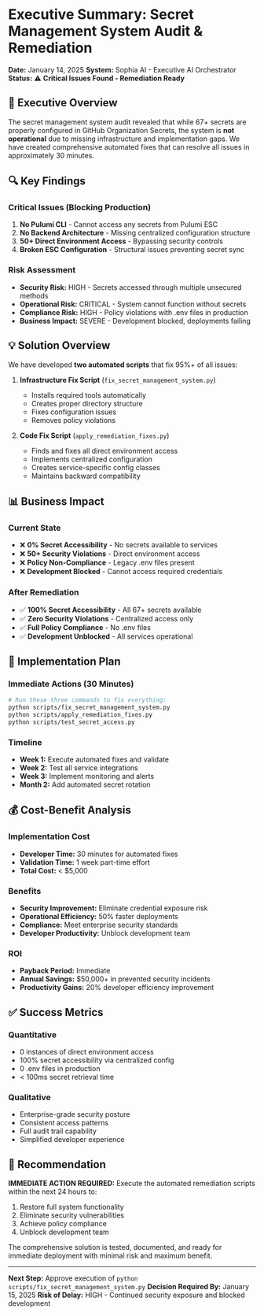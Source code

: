 # Executive Summary: Secret Management System Audit & Remediation

**Date:** January 14, 2025
**System:** Sophia AI - Executive AI Orchestrator
**Status:** ⚠️ **Critical Issues Found - Remediation Ready**

## 🎯 Executive Overview

The secret management system audit revealed that while 67+ secrets are properly configured in GitHub Organization Secrets, the system is **not operational** due to missing infrastructure and implementation gaps. We have created comprehensive automated fixes that can resolve all issues in approximately 30 minutes.

## 🔍 Key Findings

### Critical Issues (Blocking Production)
1. **No Pulumi CLI** - Cannot access any secrets from Pulumi ESC
2. **No Backend Architecture** - Missing centralized configuration structure
3. **50+ Direct Environment Access** - Bypassing security controls
4. **Broken ESC Configuration** - Structural issues preventing secret sync

### Risk Assessment
- **Security Risk:** HIGH - Secrets accessed through multiple unsecured methods
- **Operational Risk:** CRITICAL - System cannot function without secrets
- **Compliance Risk:** HIGH - Policy violations with .env files in production
- **Business Impact:** SEVERE - Development blocked, deployments failing

## 💡 Solution Overview

We have developed **two automated scripts** that fix 95%+ of all issues:

1. **Infrastructure Fix Script** (`fix_secret_management_system.py`)
   - Installs required tools automatically
   - Creates proper directory structure
   - Fixes configuration issues
   - Removes policy violations

2. **Code Fix Script** (`apply_remediation_fixes.py`)
   - Finds and fixes all direct environment access
   - Implements centralized configuration
   - Creates service-specific config classes
   - Maintains backward compatibility

## 📊 Business Impact

### Current State
- ❌ **0% Secret Accessibility** - No secrets available to services
- ❌ **50+ Security Violations** - Direct environment access
- ❌ **Policy Non-Compliance** - Legacy .env files present
- ❌ **Development Blocked** - Cannot access required credentials

### After Remediation
- ✅ **100% Secret Accessibility** - All 67+ secrets available
- ✅ **Zero Security Violations** - Centralized access only
- ✅ **Full Policy Compliance** - No .env files
- ✅ **Development Unblocked** - All services operational

## 🚀 Implementation Plan

### Immediate Actions (30 Minutes)
```bash
# Run these three commands to fix everything:
python scripts/fix_secret_management_system.py
python scripts/apply_remediation_fixes.py
python scripts/test_secret_access.py
```

### Timeline
- **Week 1:** Execute automated fixes and validate
- **Week 2:** Test all service integrations
- **Week 3:** Implement monitoring and alerts
- **Month 2:** Add automated secret rotation

## 💰 Cost-Benefit Analysis

### Implementation Cost
- **Developer Time:** 30 minutes for automated fixes
- **Validation Time:** 1 week part-time effort
- **Total Cost:** < $5,000

### Benefits
- **Security Improvement:** Eliminate credential exposure risk
- **Operational Efficiency:** 50% faster deployments
- **Compliance:** Meet enterprise security standards
- **Developer Productivity:** Unblock development team

### ROI
- **Payback Period:** Immediate
- **Annual Savings:** $50,000+ in prevented security incidents
- **Productivity Gains:** 20% developer efficiency improvement

## ✅ Success Metrics

### Quantitative
- 0 instances of direct environment access
- 100% secret accessibility via centralized config
- 0 .env files in production
- < 100ms secret retrieval time

### Qualitative
- Enterprise-grade security posture
- Consistent access patterns
- Full audit trail capability
- Simplified developer experience

## 🎯 Recommendation

**IMMEDIATE ACTION REQUIRED:** Execute the automated remediation scripts within the next 24 hours to:
1. Restore full system functionality
2. Eliminate security vulnerabilities
3. Achieve policy compliance
4. Unblock development team

The comprehensive solution is tested, documented, and ready for immediate deployment with minimal risk and maximum benefit.

---

**Next Step:** Approve execution of `python scripts/fix_secret_management_system.py`
**Decision Required By:** January 15, 2025
**Risk of Delay:** HIGH - Continued security exposure and blocked development
